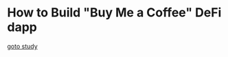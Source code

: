 # How to Build "Buy Me a Coffee" DeFi dapp

[goto study](https://docs.alchemy.com/docs/how-to-build-buy-me-a-coffee-defi-dapp)

